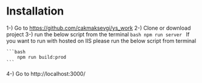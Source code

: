 # Installation
1-) Go to https://github.com/cakmaksevgi/ys_work
2-) Clone or download project
3-) run the below script from the terminal
    ```bash
        npm run server
    ```
    If you want to run with hosted on IIS please run the below script from terminal

    ```bash
        npm run build:prod
    ```

4-) Go to http://localhost:3000/